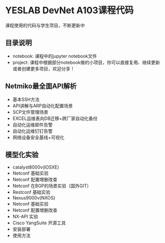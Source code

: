 # YESLAB DevNet A103课程代码
课程使用的代码与学生项目，不断更新中
## 目录说明
* notebook: 课程中的jupyter notebook文件
* project: 课程中根据部分notebook做的小项目，你可以直接复用、继续更新或者创建更多项目，欢迎分享！
## Netmiko最全面API解析
* 基本SSH方法
* API讲解与ARP自动化配置场景
* SCP文件管理场景
* EXCEL运维表向DB迁移+跨厂家自动化备份
* 自动化运维邮件告警
* 自动化运维钉钉告警
* 网络设备安全基线+可视化
## 模型化实验
* catalyst8000v(IOSXE)
 * Netconf 基础实验
 * Netconf 配置增删改查
 * Netconf 在BGP的场景实验（国外GIT）
 * Restconf 基础实验
* Nexus9000v(NXOS)
 * Netconf 基础实验
 * Netconf 配置增删改查
 * NX-API 实验
* Cisco YangSuite 开源工具
 * 安装部署
 * 使用方法
